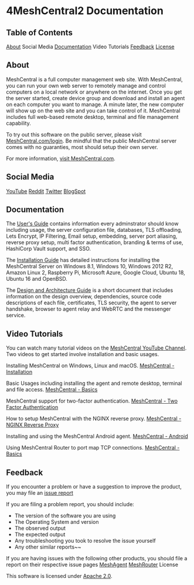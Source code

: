 # 4MeshCentral2 Documentation

## Table of Contents

[About](install.md#About)
Social Media
[Documentation](install.md#Documentation)
Video Tutorials
[Feedback](install.md#Feedback)
[License](install.md#License)

## About

MeshCentral is a full computer management web site. With MeshCentral, you can run your own web server to remotely manage and control computers on a local network or anywhere on the internet. Once you get the server started, create device group and download and install an agent on each computer you want to manage. A minute later, the new computer will show up on the web site and you can take control of it. MeshCentral includes full web-based remote desktop, terminal and file management capability.

To try out this software on the public server, please visit [MeshCentral.com/login](https://meshcentral.com/login). Be mindful that the public MeshCentral server comes with no guaranties, most should setup their own server.

For more information, [visit MeshCentral.com](https://www.meshcentral.com/).

## Social Media

[YouTube](https://www.youtube.com/channel/UCJWz607A8EVlkilzcrb-GKg/videos)
[Reddit](https://www.reddit.com/r/MeshCentral/)
[Twitter](https://twitter.com/MeshCentral)
[BlogSpot](https://meshcentral2.blogspot.com/)

## Documentation

The [User's Guide](https://info.meshcentral.com/downloads/MeshCentral2/MeshCentral2UserGuide.pdf) contains information every adminstrator should know including usage, the server configuration file, databases, TLS offloading, Lets Encrypt, IP Filtering, Email setup, embedding, server port aliasing, reverse proxy setup, multi factor authentication, branding & terms of use, HashiCorp Vault support, and SSO.

The [Installation Guide](https://info.meshcentral.com/downloads/MeshCentral2/MeshCentral2InstallGuide.pdf) has detailed instructions for installing the MeshCentral Server on Windows 8.1, Windows 10, Windows 2012 R2, Amazon Linux 2, Raspberry Pi, Microsoft Azure, Google Cloud, Ubuntu 18, Ubuntu 16 and OpenBSD.

The [Design and Architecture Guide](https://info.meshcentral.com/downloads/MeshCentral2/MeshCentral2DesignArchitecture.pdf) is a short document that includes information on the design overview, dependencies, source code descriptions of each file, certificates, TLS security, the agent to server handshake, browser to agent relay and WebRTC and the messenger service.

## Video Tutorials

You can watch many tutorial videos on the [MeshCentral YouTube Channel](https://www.youtube.com/channel/UCJWz607A8EVlkilzcrb-GKg/videos). Two videos to get started involve installation and basic usages.

Installing MeshCentral on Windows, Linux and macOS.
[MeshCentral - Installation](https://www.youtube.com/watch?v=GsQbWZmRRAU)

Basic Usages including installing the agent and remote desktop, terminal and file access.
[MeshCentral - Basics](https://www.youtube.com/watch?v=D9Q7M7PdTg0)

MeshCentral support for two-factor authentication.
[MeshCentral - Two Factor Authentication](https://www.youtube.com/watch?v=luLZKcma9l0)

How to setup MeshCentral with the NGINX reverse proxy.
[MeshCentral - NGINX Reverse Proxy](https://www.youtube.com/watch?v=YSmiLyKSX2I)

Installing and using the MeshCentral Android agent.
[MeshCentral - Android](https://www.youtube.com/watch?v=wi1HYdW00Bk)

Using MeshCentral Router to port map TCP connections.
[MeshCentral - Basics](https://www.youtube.com/watch?v=BubeVRmbCRM)

## Feedback

If you encounter a problem or have a suggestion to improve the product, you may file an [issue report](https://github.com/Ylianst/MeshCentral/issues/)

If you are filing a problem report, you should include:

* The version of the software you are using
* The Operating System and version
* The observed output
* The expected output
* Any troubleshooting you took to resolve the issue yourself
* Any other similar reports~~

If you are having issues with the following other products, you should file a report on their respective issue pages
[MeshAgent](https://github.com/Ylianst/MeshAgent/issues)
[MeshRouter](https://github.com/Ylianst/MeshCentralRouter/issues)
License

This software is licensed under [Apache 2.0](https://www.apache.org/licenses/LICENSE-2.0).
